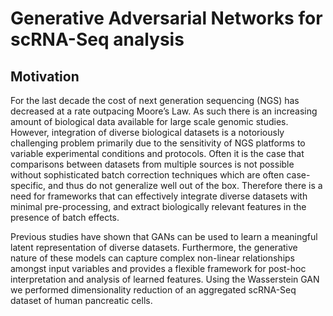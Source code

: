 # Generative Adversarial Networks for scRNA-Seq analysis

## Motivation
For the last decade the cost of next generation sequencing (NGS) has decreased at a rate outpacing Moore’s Law. As such there is an increasing amount of biological data available for large scale genomic studies. However, integration of diverse biological datasets is a notoriously challenging problem primarily due to the sensitivity of NGS platforms to variable  experimental conditions and protocols. Often it is the case that comparisons between datasets from multiple sources is not possible without sophisticated batch correction techniques which are often case-specific, and thus do not generalize well out of the box. Therefore there is a need for frameworks that can effectively integrate diverse datasets with minimal pre-processing, and extract biologically relevant features in the presence of batch effects.

Previous studies have shown that GANs can be used to learn a meaningful latent representation of diverse datasets. Furthermore, the generative nature of these models can capture complex non-linear relationships amongst input variables and provides a flexible framework for post-hoc interpretation and analysis of learned features. Using the Wasserstein GAN we performed dimensionality reduction of an aggregated scRNA-Seq dataset of human pancreatic cells.
